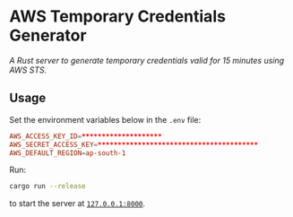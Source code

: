 # AWS Temporary Credentials Generator

_A Rust server to generate temporary credentials valid for 15 minutes using AWS STS._

## Usage

Set the environment variables below in the `.env` file:

```toml
AWS_ACCESS_KEY_ID=********************
AWS_SECRET_ACCESS_KEY=****************************************
AWS_DEFAULT_REGION=ap-south-1
```

Run:

```sh
cargo run --release
```

to start the server at [`127.0.0.1:8000`](http://127.0.0.1:8000/).
